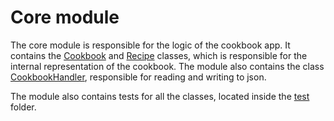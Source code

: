 # Core module

The core module is responsible for the logic of the cookbook app. It contains the [Cookbook](/cookbook-project/core/src/main/java/cookbook/core/Cookbook.java) and [Recipe](/cookbook-project/core/src/main/java/cookbook/core/Recipe.java) classes, which is responsible for the internal representation of the cookbook. The module also contains the class [CookbookHandler](/cookbook-project/core/src/main/java/cookbook/json/CookbookHandler.java), responsible for reading and writing to json.

The module also contains tests for all the classes, located inside the [test](/cookbook-project/core/src/test/) folder.




